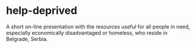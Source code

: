 # help-deprived
A short on-line presentation with the resources useful for all people in need, especially economically disadvantaged or homeless, who reside in Belgrade, Serbia.
